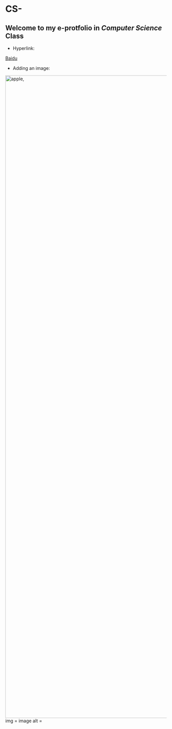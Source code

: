 # CS-

## Welcome to my e-protfolio in *Computer Science* Class

- Hyperlink:

[Baidu](https://www.baidu.com/)

- Adding an image:

<img width = 2000, alt = apple, src = https://github.com/user-attachments/assets/3e5da3de-71c0-4768-b0eb-e782f5f2f8b2>
img = image
alt = 
